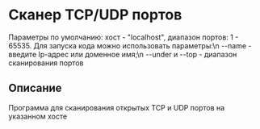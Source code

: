 # Сканер TCP/UDP портов

Параметры по умолчанию: хост - "localhost", диапазон портов: 1 - 65535. Для запуска кода можно использовать параметры:\n
--name - введите Ip-адрес или доменное имя;\n
--under и --top - диапазон сканирования портов

## Описание
Программа для сканирования открытых TCP и UDP портов на указанном хосте
